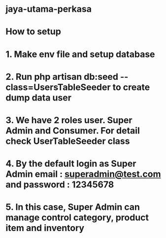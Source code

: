 # jaya-utama-perkasa
# How to setup
# 1. Make env file and setup database
# 2. Run php artisan db:seed --class=UsersTableSeeder to create dump data user
# 3. We have 2 roles user. Super Admin and Consumer. For detail check UserTableSeeder class
# 4. By the default login as Super Admin email : superadmin@test.com and password : 12345678
# 5. In this case, Super Admin can manage control category,  product item and inventory
